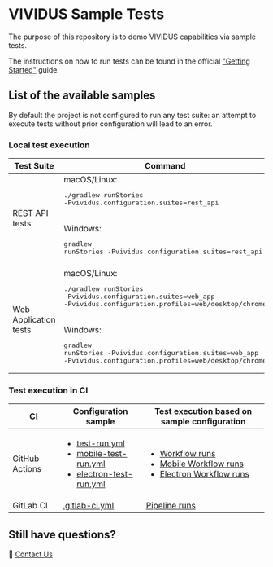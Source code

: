 # VIVIDUS Sample Tests

The purpose of this repository is to demo VIVIDUS capabilities via sample tests.

The instructions on how to run tests can be found in the official ["Getting Started"](https://docs.vividus.dev/vividus/latest/getting-started.html) guide.

## List of the available samples

By default the project is not configured to run any test suite: an attempt to execute tests without prior configuration will lead to an error.

### Local test execution
| Test Suite            | Command |
|-----------------------|---------|
| REST API tests        | macOS/Linux:<br/><pre>./gradlew runStories -Pvividus.configuration.suites=rest_api</pre><br/>Windows:<br/><pre>gradlew runStories -Pvividus.configuration.suites=rest_api</pre> |
||
| Web Application tests | macOS/Linux:<br/><pre>./gradlew runStories -Pvividus.configuration.suites=web_app -Pvividus.configuration.profiles=web/desktop/chrome</pre><br/>Windows:<br/><pre>gradlew runStories -Pvividus.configuration.suites=web_app -Pvividus.configuration.profiles=web/desktop/chrome</pre> |

### Test execution in CI

|CI            |Configuration sample                                                                                              |Test execution based on sample configuration                                                             |
|--------------|------------------------------------------------------------------------------------------------------------------|---------------------------------------------------------------------------------------------------------|
|GitHub Actions|<ul><li>[test-run.yml](https://github.com/vividus-framework/vividus-sample-tests/blob/main/.github/workflows/test-run.yml)</li> <li>[mobile-test-run.yml](https://github.com/vividus-framework/vividus-sample-tests/blob/main/.github/workflows/mobile-test-run.yml)</li> <li>[electron-test-run.yml](https://github.com/vividus-framework/vividus-sample-tests/blob/main/.github/workflows/mobile-test-run.yml)</li></ul>|<ul><li>[Workflow runs](https://github.com/vividus-framework/vividus-sample-tests/actions/workflows/test-run.yml)</li> <li>[Mobile Workflow runs](https://github.com/vividus-framework/vividus-sample-tests/actions/workflows/mobile-test-run.yml)</li> <li>[Electron Workflow runs](https://github.com/vividus-framework/vividus-sample-tests/actions/workflows/electron-tests.yml)</li></ul>|
|GitLab CI     |[.gitlab-ci.yml](https://github.com/vividus-framework/vividus-sample-tests/blob/main/.gitlab-ci.yml)              |[Pipeline runs](https://gitlab.com/vividus/vividus-sample-tests/-/pipelines)                             |

## Still have questions?
:postbox: [Contact Us](https://docs.vividus.dev/vividus/latest/index.html#_contract_us)
